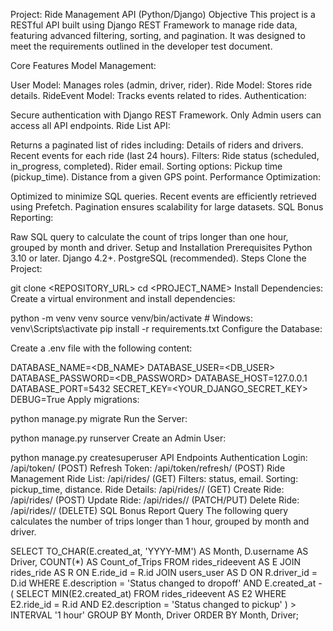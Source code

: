 Project: Ride Management API (Python/Django)
Objective
This project is a RESTful API built using Django REST Framework to manage ride data, featuring advanced filtering, sorting, and pagination. It was designed to meet the requirements outlined in the developer test document.

Core Features
Model Management:

User Model: Manages roles (admin, driver, rider).
Ride Model: Stores ride details.
RideEvent Model: Tracks events related to rides.
Authentication:

Secure authentication with Django REST Framework.
Only Admin users can access all API endpoints.
Ride List API:

Returns a paginated list of rides including:
Details of riders and drivers.
Recent events for each ride (last 24 hours).
Filters:
Ride status (scheduled, in_progress, completed).
Rider email.
Sorting options:
Pickup time (pickup_time).
Distance from a given GPS point.
Performance Optimization:

Optimized to minimize SQL queries.
Recent events are efficiently retrieved using Prefetch.
Pagination ensures scalability for large datasets.
SQL Bonus Reporting:

Raw SQL query to calculate the count of trips longer than one hour, grouped by month and driver.
Setup and Installation
Prerequisites
Python 3.10 or later.
Django 4.2+.
PostgreSQL (recommended).
Steps
Clone the Project:

git clone <REPOSITORY_URL>
cd <PROJECT_NAME>
Install Dependencies: Create a virtual environment and install dependencies:

python -m venv venv
source venv/bin/activate  # Windows: venv\Scripts\activate
pip install -r requirements.txt
Configure the Database:

Create a .env file with the following content:

DATABASE_NAME=<DB_NAME>
DATABASE_USER=<DB_USER>
DATABASE_PASSWORD=<DB_PASSWORD>
DATABASE_HOST=127.0.0.1
DATABASE_PORT=5432
SECRET_KEY=<YOUR_DJANGO_SECRET_KEY>
DEBUG=True
Apply migrations:

python manage.py migrate
Run the Server:

python manage.py runserver
Create an Admin User:

python manage.py createsuperuser
API Endpoints
Authentication
Login: /api/token/ (POST)
Refresh Token: /api/token/refresh/ (POST)
Ride Management
Ride List: /api/rides/ (GET)
Filters: status, email.
Sorting: pickup_time, distance.
Ride Details: /api/rides/<id>/ (GET)
Create Ride: /api/rides/ (POST)
Update Ride: /api/rides/<id>/ (PATCH/PUT)
Delete Ride: /api/rides/<id>/ (DELETE)
SQL Bonus Report
Query
The following query calculates the number of trips longer than 1 hour, grouped by month and driver.

SELECT 
    TO_CHAR(E.created_at, 'YYYY-MM') AS Month,
    D.username AS Driver,
    COUNT(*) AS Count_of_Trips
FROM rides_rideevent AS E
JOIN rides_ride AS R ON E.ride_id = R.id
JOIN users_user AS D ON R.driver_id = D.id
WHERE E.description = 'Status changed to dropoff'
  AND E.created_at - (
      SELECT MIN(E2.created_at)
      FROM rides_rideevent AS E2
      WHERE E2.ride_id = R.id AND E2.description = 'Status changed to pickup'
  ) > INTERVAL '1 hour'
GROUP BY Month, Driver
ORDER BY Month, Driver;
